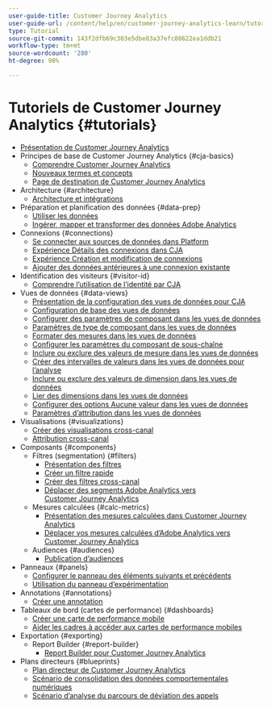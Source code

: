 ```yaml
---
user-guide-title: Customer Journey Analytics
user-guide-url: /content/help/en/customer-journey-analytics-learn/tutorials/overview.html
type: Tutorial
source-git-commit: 143f2dfb69c303e5dbe83a37efc88622ea1ddb21
workflow-type: tm+mt
source-wordcount: '280'
ht-degree: 98%

---
```



# Tutoriels de Customer Journey Analytics {#tutorials}

+ [Présentation de Customer Journey Analytics](overview.md)
+ Principes de base de Customer Journey Analytics {#cja-basics}
   + [Comprendre Customer Journey Analytics](cja-basics/understanding-customer-journey-analytics.md)
   + [Nouveaux termes et concepts](cja-basics/new-terms-and-concepts-in-cja.md)
   + [Page de destination de Customer Journey Analytics](cja-basics/customer-journey-analytics-landing-page.md)
+ Architecture  {#architecture}
   + [Architecture et intégrations](architecture/architecture-and-integrations-of-cja.md)
+ Préparation et planification des données {#data-prep}
   + [Utiliser les données](data-prep/working-with-data-in-cja.md)
   + [Ingérer, mapper et transformer des données Adobe Analytics](data-prep/ingest-map-and-transform-adobe-analytics-data.md)
+ Connexions {#connections}
   + [Se connecter aux sources de données dans Platform](connections/connecting-customer-journey-analytics-to-data-sources-in-platform.md)
   + [Expérience Détails des connexions dans CJA](connections/connections-details-experience-in-cja.md)
   + [Expérience Création et modification de connexions](connections/cja-connections-creation-and-edit-experience.md)
   + [Ajouter des données antérieures à une connexion existante](connections/add-past-data-to-an-existing-connection-in-cja.md)
+ Identification des visiteurs {#visitor-id}
   + [Comprendre l’utilisation de l’identité par CJA](visitor-id/understanding-how-customer-journey-analytics-uses-identity.md)
+ Vues de données {#data-views}
   + [Présentation de la configuration des vues de données pour CJA](data-views/overview-of-configuring-data-views-for-cja.md)
   + [Configuration de base des vues de données](data-views/basic-configuration-for-data-views.md)
   + [Configurer des paramètres de composant dans les vues de données](data-views/configuring-component-settings-in-data-views.md)
   + [Paramètres de type de composant dans les vues de données](data-views/component-type-settings-in-data-views.md)
   + [Formater des mesures dans les vues de données](data-views/formatting-metrics-in-data-views.md)
   + [Configurer les paramètres du composant de sous-chaîne](data-views/configure-substring-component-settings.md)
   + [Inclure ou exclure des valeurs de mesure dans les vues de données](data-views/include-or-exclude-metric-values-in-data-views.md)
   + [Créer des intervalles de valeurs dans les vues de données pour l’analyse](data-views/creating-value-buckets-in-data-views-for-analysis.md)
   + [Inclure ou exclure des valeurs de dimension dans les vues de données](data-views/include-or-exclude-dimension-values-in-data-views.md)
   + [Lier des dimensions dans les vues de données](data-views/binding-dimensions-in-data-views.md)
   + [Configurer des options Aucune valeur dans les vues de données](data-views/configure-no-value-options-in-data-views.md)
   + [Paramètres d’attribution dans les vues de données](data-views/attribution-settings-in-data-views.md)
+ Visualisations {#visualizations}
   + [Créer des visualisations cross-canal](visualizations/creating-cross-channel-visualizations-in-customer-journey-analytics.md)
   + [Attribution cross-canal](visualizations/cross-channel-attribution-in-customer-journey-analytics.md)
+ Composants {#components}
   + Filtres (segmentation) {#filters}
      + [Présentation des filtres](components/filters/introduction-to-filters-in-cja.md)
      + [Créer un filtre rapide](components/filters/create-a-quick-filter.md)
      + [Créer des filtres cross-canal](components/filters/creating-cross-channel-filters-in-customer-journey-analytics.md)
      + [Déplacer des segments Adobe Analytics vers Customer Journey Analytics](components/filters/moving-adobe-analytics-segments-to-customer-journey-analytics.md)
   + Mesures calculées {#calc-metrics}
      + [Présentation des mesures calculées dans Customer Journey Analytics](components/calc-metrics/introduction-to-calculated-metrics-in-customer-journey-analytics.md)
      + [Déplacer vos mesures calculées d’Adobe Analytics vers Customer Journey Analytics](components/calc-metrics/moving-your-calculated-metrics-from-adobe-analytics-to-customer-journey-analytics.md)
   + Audiences {#audiences}
      + [Publication dʼaudiences](components/audiences/audience-publishing-for-cja.md)
+ Panneaux {#panels}
   + [Configurer le panneau des éléments suivants et précédents](panels/configure-next-previous-item-panel.md)
   + [Utilisation du panneau d’expérimentation](panels/use-the-experimentation-panel.md)
+ Annotations {#annotations}
   + [Créer une annotation](components/create-an-annotation.md)
+ Tableaux de bord (cartes de performance) {#dashboards}
   + [Créer une carte de performance mobile](dashboards/create-a-mobile-scorecard.md)
   + [Aider les cadres à accéder aux cartes de performance mobiles](dashboards/assist-executives-to-access-mobile-scorecards.md)
+ Exportation {#exporting}
   + Report Builder {#report-builder}
      + [Report Builder pour Customer Journey Analytics](exporting/report-builder/report-builder-for-customer-journey-analytics.md)
+ Plans directeurs {#blueprints}
   + [Plan directeur de Customer Journey Analytics](https://experienceleague.adobe.com/docs/blueprints-learn/architecture/customer-journey-analytics/overview.html?lang=fr)
   + [Scénario de consolidation des données comportementales numériques](https://experienceleague.adobe.com/docs/blueprints-learn/architecture/customer-journey-analytics/digital-behavioral-data-consolidation.html?lang=fr)
   + [Scénario d’analyse du parcours de déviation des appels](https://experienceleague.adobe.com/docs/blueprints-learn/architecture/customer-journey-analytics/call-deflect.html?lang=fr#customer-journey-analytics)
